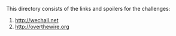 This directory consists of the links and spoilers for the challenges:  
1) http://wechall.net  
2) http://overthewire.org

